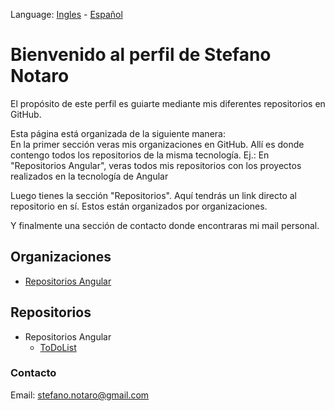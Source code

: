 Language: [Ingles](https://stefanonotaro.github.io/Profile/) - [Español](/README.es.md)

# Bienvenido al perfil de Stefano Notaro

El propósito de este perfil es guiarte mediante mis diferentes repositorios en GitHub.

Esta página está organizada de la siguiente manera:  
  En la primer sección veras mis organizaciones en GitHub. Allí es donde contengo todos los repositorios de la misma tecnología.
  Ej.: En "Repositorios Angular", veras todos mis repositorios con los proyectos realizados en la tecnología de Angular
  
  Luego tienes la sección "Repositorios".
  Aquí tendrás un link directo al repositorio en sí. Estos están organizados por organizaciones.
  
  Y finalmente una sección de contacto donde encontraras mi mail personal.

## **Organizaciones**

 - [Repositorios Angular](https://github.com/StefanoNotaro-AngularRepositories "Angular Repositories")

## **Repositorios**

- Repositorios Angular
  - [ToDoList](https://github.com/StefanoNotaro-AngularRepositories/ToDoList "To-Do app project")

### **Contacto**

Email: stefano.notaro@gmail.com
